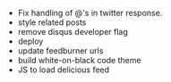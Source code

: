 * Fix handling of @'s in twitter response.
* style related posts
* remove disqus developer flag
* deploy
* update feedburner urls
* build white-on-black code theme
* JS to load delicious feed